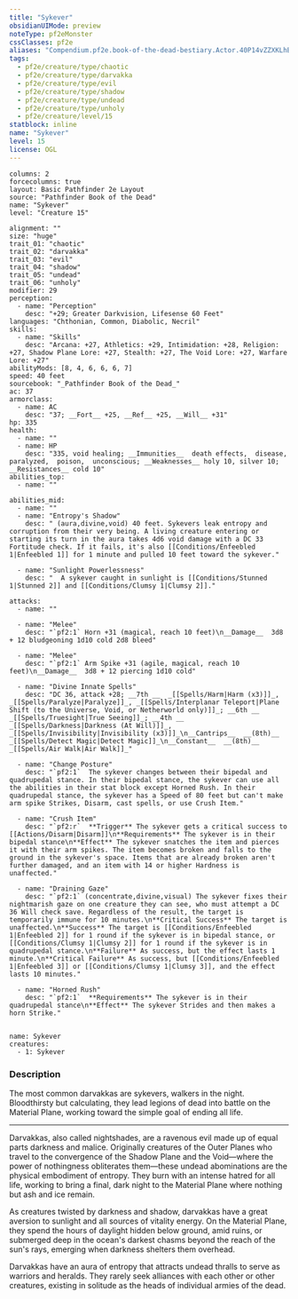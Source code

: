 ```yaml
---
title: "Sykever"
obsidianUIMode: preview
noteType: pf2eMonster
cssClasses: pf2e
aliases: "Compendium.pf2e.book-of-the-dead-bestiary.Actor.40P14vZZXKLhBD6q" 
tags:
  - pf2e/creature/type/chaotic
  - pf2e/creature/type/darvakka
  - pf2e/creature/type/evil
  - pf2e/creature/type/shadow
  - pf2e/creature/type/undead
  - pf2e/creature/type/unholy
  - pf2e/creature/level/15
statblock: inline
name: "Sykever"
level: 15
license: OGL
---
```


```statblock
columns: 2
forcecolumns: true
layout: Basic Pathfinder 2e Layout
source: "Pathfinder Book of the Dead"
name: "Sykever"
level: "Creature 15"

alignment: ""
size: "huge"
trait_01: "chaotic"
trait_02: "darvakka"
trait_03: "evil"
trait_04: "shadow"
trait_05: "undead"
trait_06: "unholy"
modifier: 29
perception:
  - name: "Perception"
    desc: "+29; Greater Darkvision, Lifesense 60 Feet"
languages: "Chthonian, Common, Diabolic, Necril"
skills:
  - name: "Skills"
    desc: "Arcana: +27, Athletics: +29, Intimidation: +28, Religion: +27, Shadow Plane Lore: +27, Stealth: +27, The Void Lore: +27, Warfare Lore: +27"
abilityMods: [8, 4, 6, 6, 6, 7]
speed: 40 feet
sourcebook: "_Pathfinder Book of the Dead_"
ac: 37
armorclass:
  - name: AC
    desc: "37; __Fort__ +25, __Ref__ +25, __Will__ +31"
hp: 335
health:
  - name: ""
  - name: HP
    desc: "335, void healing; __Immunities__  death effects,  disease,  paralyzed,  poison,  unconscious; __Weaknesses__ holy 10, silver 10; __Resistances__ cold 10"
abilities_top:
  - name: ""

abilities_mid:
  - name: ""
  - name: "Entropy's Shadow"
    desc: " (aura,divine,void) 40 feet. Sykevers leak entropy and corruption from their very being. A living creature entering or starting its turn in the aura takes 4d6 void damage with a DC 33 Fortitude check. If it fails, it's also [[Conditions/Enfeebled 1|Enfeebled 1]] for 1 minute and pulled 10 feet toward the sykever."

  - name: "Sunlight Powerlessness"
    desc: "  A sykever caught in sunlight is [[Conditions/Stunned 1|Stunned 2]] and [[Conditions/Clumsy 1|Clumsy 2]]."

attacks:
  - name: ""

  - name: "Melee"
    desc: "`pf2:1` Horn +31 (magical, reach 10 feet)\n__Damage__  3d8 + 12 bludgeoning 1d10 cold 2d8 bleed"

  - name: "Melee"
    desc: "`pf2:1` Arm Spike +31 (agile, magical, reach 10 feet)\n__Damage__  3d8 + 12 piercing 1d10 cold"

  - name: "Divine Innate Spells"
    desc: "DC 36, attack +28; __7th __  _[[Spells/Harm|Harm (x3)]]_, _[[Spells/Paralyze|Paralyze]]_, _[[Spells/Interplanar Teleport|Plane Shift (to the Universe, Void, or Netherworld only)]]_; __6th __  _[[Spells/Truesight|True Seeing]]_; __4th __  _[[Spells/Darkness|Darkness (At Will)]]_, _[[Spells/Invisibility|Invisibility (x3)]]_\n__Cantrips__  __(8th)__ _[[Spells/Detect Magic|Detect Magic]]_\n__Constant__  __(8th)__ _[[Spells/Air Walk|Air Walk]]_"

  - name: "Change Posture"
    desc: "`pf2:1`  The sykever changes between their bipedal and quadrupedal stance. In their bipedal stance, the sykever can use all the abilities in their stat block except Horned Rush. In their quadrupedal stance, the sykever has a Speed of 80 feet but can't make arm spike Strikes, Disarm, cast spells, or use Crush Item."

  - name: "Crush Item"
    desc: "`pf2:r`  **Trigger** The sykever gets a critical success to [[Actions/Disarm|Disarm]]\n**Requirements** The sykever is in their bipedal stance\n**Effect** The sykever snatches the item and pierces it with their arm spikes. The item becomes broken and falls to the ground in the sykever's space. Items that are already broken aren't further damaged, and an item with 14 or higher Hardness is unaffected."

  - name: "Draining Gaze"
    desc: "`pf2:1` (concentrate,divine,visual) The sykever fixes their nightmarish gaze on one creature they can see, who must attempt a DC 36 Will check save. Regardless of the result, the target is temporarily immune for 10 minutes.\n**Critical Success** The target is unaffected.\n**Success** The target is [[Conditions/Enfeebled 1|Enfeebled 2]] for 1 round if the sykever is in bipedal stance, or [[Conditions/Clumsy 1|Clumsy 2]] for 1 round if the sykever is in quadrupedal stance.\n**Failure** As success, but the effect lasts 1 minute.\n**Critical Failure** As success, but [[Conditions/Enfeebled 1|Enfeebled 3]] or [[Conditions/Clumsy 1|Clumsy 3]], and the effect lasts 10 minutes."

  - name: "Horned Rush"
    desc: "`pf2:1`  **Requirements** The sykever is in their quadrupedal stance\n**Effect** The sykever Strides and then makes a horn Strike."
 
```

```encounter-table
name: Sykever
creatures:
  - 1: Sykever
```


### Description
The most common darvakkas are sykevers, walkers in the night. Bloodthirsty but calculating, they lead legions of dead into battle on the Material Plane, working toward the simple goal of ending all life.

* * *

Darvakkas, also called nightshades, are a ravenous evil made up of equal parts darkness and malice. Originally creatures of the Outer Planes who travel to the convergence of the Shadow Plane and the Void—where the power of nothingness obliterates them—these undead abominations are the physical embodiment of entropy. They burn with an intense hatred for all life, working to bring a final, dark night to the Material Plane where nothing but ash and ice remain.

As creatures twisted by darkness and shadow, darvakkas have a great aversion to sunlight and all sources of vitality energy. On the Material Plane, they spend the hours of daylight hidden below ground, amid ruins, or submerged deep in the ocean's darkest chasms beyond the reach of the sun's rays, emerging when darkness shelters them overhead.

Darvakkas have an aura of entropy that attracts undead thralls to serve as warriors and heralds. They rarely seek alliances with each other or other creatures, existing in solitude as the heads of individual armies of the dead.
